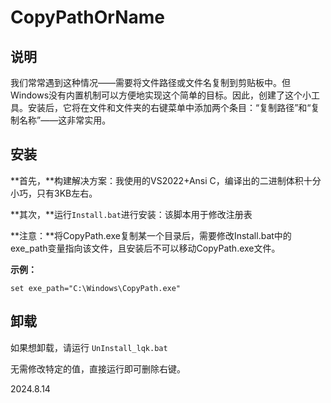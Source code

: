 # CopyPathOrName

## 说明

我们常常遇到这种情况——需要将文件路径或文件名复制到剪贴板中。但Windows没有内置机制可以方便地实现这个简单的目标。因此，创建了这个小工具。安装后，它将在文件和文件夹的右键菜单中添加两个条目：“复制路径”和“复制名称”——这非常实用。

## 安装

**首先，**构建解决方案：我使用的VS2022+Ansi C，编译出的二进制体积十分小巧，只有3KB左右。

**其次，**运行`Install.bat`进行安装：该脚本用于修改注册表

**注意：**将CopyPath.exe复制某一个目录后，需要修改Install.bat中的exe_path变量指向该文件，且安装后不可以移动CopyPath.exe文件。

**示例：**

```
set exe_path="C:\Windows\CopyPath.exe"
```

## 卸载

如果想卸载，请运行 `UnInstall_lqk.bat`

无需修改特定的值，直接运行即可删除右键。



2024.8.14
